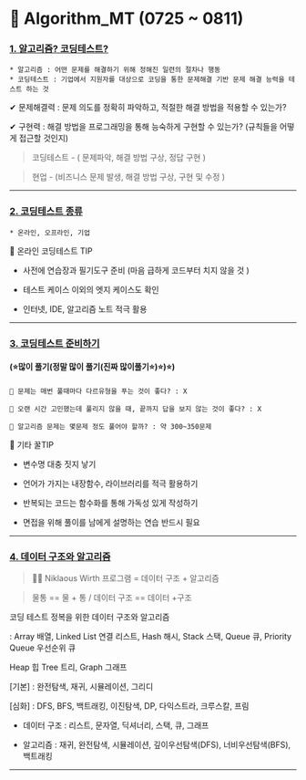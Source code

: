 # 🏹 Algorithm_MT (0725 ~ 0811)

### [1. 알고리즘? 코딩테스트?](https://github.com/oiosu/Algorithm_MT/blob/main/%EC%95%8C%EA%B3%A0%EB%A6%AC%EC%A6%98_%EA%B0%9C%EB%85%90/%EC%95%8C%EA%B3%A0%EB%A6%AC%EC%A6%98%201DAY.md)
    * 알고리즘 : 어떤 문제를 해결하기 위해 정해진 일련의 절차나 행동
    * 코딩테스트 : 기업에서 지원자를 대상으로 코딩을 통한 문제해결 기반 문제 해결 능력을 테스트 하는 것

✔ 문제해결력 : 문제 의도를 정확히 파악하고, 적절한 해결 방법을 적용할 수 있는가?

✔ 구현력 : 해결 방법을 프로그래밍을 통해 능숙하게 구현할 수 있는가? (규칙들을 어떻게 접근할 것인지)

> 코딩테스트 - ( 문제파악, 해결 방법 구상, 정답 구현 )


> 현업 - (비즈니스 문제 발생, 해결 방법 구상, 구현 및 수정 )

---

### [2. 코딩테스트 종류](https://github.com/oiosu/Algorithm_MT/blob/main/%EC%95%8C%EA%B3%A0%EB%A6%AC%EC%A6%98_%EA%B0%9C%EB%85%90/%EC%95%8C%EA%B3%A0%EB%A6%AC%EC%A6%98%201DAY.md)
    * 온라인, 오프라인, 기업
    
📢 온라인 코딩테스트 TIP

- 사전에 연습장과 필기도구 준비 (마음 급하게 코드부터 치지 않을 것 )

- 테스트 케이스 이외의 엣지 케이스도 확인

- 인터넷, IDE, 알고리즘 노트 적극 활용

---

### [3. 코딩테스트 준비하기](https://github.com/oiosu/Algorithm_MT/blob/main/%EC%95%8C%EA%B3%A0%EB%A6%AC%EC%A6%98_%EA%B0%9C%EB%85%90/%EC%95%8C%EA%B3%A0%EB%A6%AC%EC%A6%98%201DAY.md)

#### (⭐많이 풀기(정말 많이 풀기(진짜 많이풀기⭐)⭐)⭐)

    🤔 문제는 매번 풀때마다 다르유형을 푸는 것이 좋다? : X
    
    🤔 오랜 시간 고민했는데 풀리지 않을 때, 끝까지 답을 보지 않는 것이 좋다? : X

    🤔 알고리즘 문제는 몇문제 정도 풀어야 할까? : 약 300~350문제



📢 기타 꿀TIP

- 변수명 대충 짓지 낳기

- 언어가 가지는 내장함수, 라이브러리를 적극 활용하기

- 반복되는 코드는 함수화를 통해 가독성 있게 작성하기

- 면접을 위해 풀이를 남에게 설명하는 연습 반드시 필요

---

### [4. 데이터 구조와 알고리즘](https://github.com/oiosu/Algorithm_MT/blob/main/%EC%95%8C%EA%B3%A0%EB%A6%AC%EC%A6%98_%EA%B0%9C%EB%85%90/%EC%95%8C%EA%B3%A0%EB%A6%AC%EC%A6%98%201DAY.md)

> 👩‍🔬 Niklaous Wirth 프로그램 = 데이터 구조 + 알고리즘

> 물통 == 물 + 통 / 데이터 구조 == 데이터 +구조

코딩 테스트 정복을 위한 데이터 구조와 알고리즘

: Array 배열, Linked List 연결 리스트, Hash 해시, Stack 스택, Queue 큐, Priority Queue 우선순위 큐

Heap 힙 Tree 트리, Graph 그래프

[기본] : 완전탐색, 재귀, 시뮬레이션, 그리디

[심화] : DFS, BFS, 백트래킹, 이진탐색, DP, 다익스트라, 크루스칼, 프림

- 데이터 구조
: 리스트, 문자열, 딕셔너리, 스택, 큐, 그래프

- 알고리즘
: 재귀, 완전탐색, 시뮬레이션, 깊이우선탐색(DFS), 너비우선탐색(BFS), 백트래킹

---


